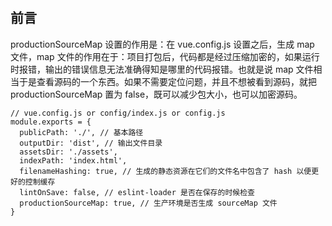 # <center></center>

## 前言

productionSourceMap 设置的作用是：在 vue.config.js 设置之后，生成 map 文件，map 文件的作用在于：项目打包后，代码都是经过压缩加密的，如果运行时报错，输出的错误信息无法准确得知是哪里的代码报错。也就是说 map 文件相当于是查看源码的一个东西。如果不需要定位问题，并且不想被看到源码，就把 productionSourceMap 置为 false，既可以减少包大小，也可以加密源码。

```
// vue.config.js or config/index.js or config.js
module.exports = {
  publicPath: './', // 基本路径
  outputDir: 'dist', // 输出文件目录
  assetsDir: './assets',
  indexPath: 'index.html',
  filenameHashing: true, // 生成的静态资源在它们的文件名中包含了 hash 以便更好的控制缓存
  lintOnSave: false, // eslint-loader 是否在保存的时候检查
  productionSourceMap: true, // 生产环境是否生成 sourceMap 文件
}

```
